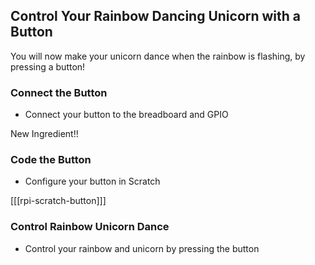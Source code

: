 ## Control Your Rainbow Dancing Unicorn with a Button

You will now make your unicorn dance when the rainbow is flashing, by pressing a button!

### Connect the Button

+ Connect your button to the breadboard and GPIO

New Ingredient!!

### Code the Button

+ Configure your button in Scratch

[[[rpi-scratch-button]]]

### Control Rainbow Unicorn Dance

+ Control your rainbow and unicorn by pressing the button

